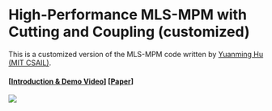 #  High-Performance MLS-MPM with Cutting and Coupling (customized)

This is a customized version of the MLS-MPM code written by [Yuanming Hu (MIT CSAIL)](http://taichi.graphics/me/).

#### [[Introduction & Demo Video](https://www.youtube.com/watch?v=8iyvhGF9f7o)] [[Paper](http://taichi.graphics/wp-content/uploads/2018/05/mls-mpm-cpic.pdf)]

<img src="https://drive.google.com/file/d/1vM5PUlpT4JT6Uml3i2Sff4oHb4cXC2M9/view?usp=sharing">
